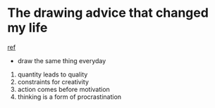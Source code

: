 # The drawing advice that changed my life
[ref](https://www.youtube.com/watch?v=M6NsEDwHHiE)

- draw the same thing everyday
1. quantity leads to quality
2. constraints for creativity
3. action comes before motivation
4. thinking is a form of procrastination